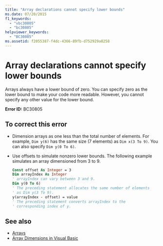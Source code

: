 ```yaml
---
title: "Array declarations cannot specify lower bounds"
ms.date: 07/20/2015
f1_keywords:
  - "vbc30805"
  - "bc30805"
helpviewer_keywords:
  - "BC30805"
ms.assetid: f2055387-f4dc-4366-89fb-d752929a0258
---
```

# Array declarations cannot specify lower bounds

Arrays always have a lower bound of zero. You can specify zero as the lower bound to make your code more readable. However, you cannot specify any other value for the lower bound.

**Error ID:** BC30805

## To correct this error

- Dimension arrays as one less than the total number of elements. For example, `Dim y(6)` has the same size (7 elements) as `Dim x(3 To 9)`. You can also specify `Dim y(0 To 6)`.

- Use offsets to simulate nonzero lower bounds. The following example simulates an array dimensioned from 3 to 9.

  ```vb
  Const offset As Integer = 3
  Dim arrayIndex As Integer
  ' arrayIndex can vary between 3 and 9.
  Dim y(0 To 6)
  ' The preceding statement allocates the same number of elements
  ' as Dim y(3 To 9).
  y(arrayIndex - offset) = value
  ' The preceding statement converts arrayIndex to the
  ' corresponding index of y.
  ```

## See also

- [Arrays](../programming-guide/language-features/arrays/index.md)
- [Array Dimensions in Visual Basic](../programming-guide/language-features/arrays/array-dimensions.md)
